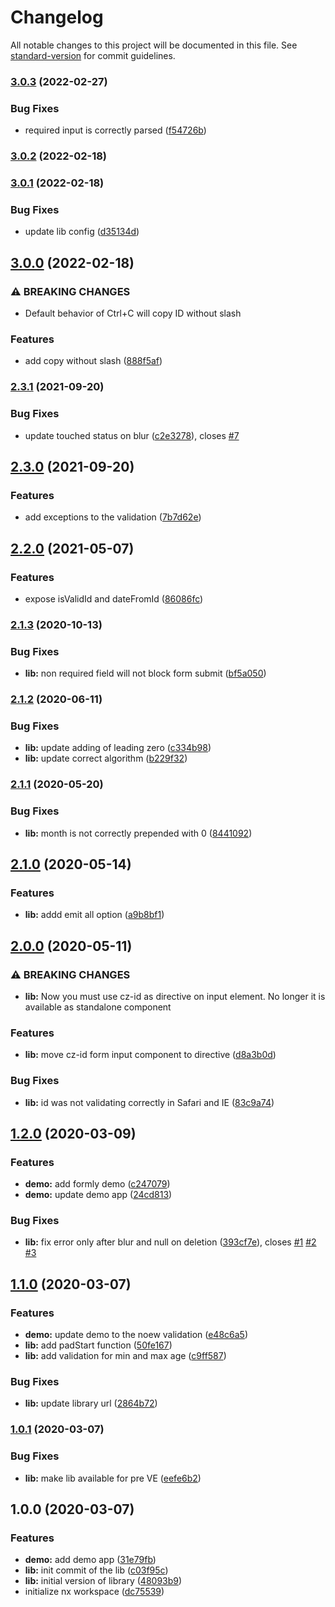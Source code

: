 # Changelog

All notable changes to this project will be documented in this file. See [standard-version](https://github.com/conventional-changelog/standard-version) for commit guidelines.

### [3.0.3](https://github.com/stumpam/ngx-cz-id/compare/v3.0.2...v3.0.3) (2022-02-27)


### Bug Fixes

* required input is correctly parsed ([f54726b](https://github.com/stumpam/ngx-cz-id/commit/f54726bd998a4b0e5c6b5040950583c6bf26661f))

### [3.0.2](https://github.com/stumpam/ngx-cz-id/compare/v3.0.1...v3.0.2) (2022-02-18)

### [3.0.1](https://github.com/stumpam/ngx-cz-id/compare/v3.0.0...v3.0.1) (2022-02-18)


### Bug Fixes

* update lib config ([d35134d](https://github.com/stumpam/ngx-cz-id/commit/d35134d3ee6f796cf661d46e273e65a04ad5838a))

## [3.0.0](https://github.com/stumpam/ngx-cz-id/compare/v2.3.1...v3.0.0) (2022-02-18)


### ⚠ BREAKING CHANGES

* Default behavior of Ctrl+C will copy ID without slash

### Features

* add copy without slash ([888f5af](https://github.com/stumpam/ngx-cz-id/commit/888f5af06aaf8b2b0948685ca243b1c60ad01d63))

### [2.3.1](https://github.com/stumpam/ngx-cz-id/compare/v2.3.0...v2.3.1) (2021-09-20)


### Bug Fixes

* update touched status on blur ([c2e3278](https://github.com/stumpam/ngx-cz-id/commit/c2e32789e8a42dbd0e96279566c8f9cb452f01cd)), closes [#7](https://github.com/stumpam/ngx-cz-id/issues/7)

## [2.3.0](https://github.com/stumpam/ngx-cz-id/compare/v2.2.0...v2.3.0) (2021-09-20)


### Features

* add exceptions to the validation ([7b7d62e](https://github.com/stumpam/ngx-cz-id/commit/7b7d62e13cdf6904319c23233533e6a54d74996e))

## [2.2.0](https://github.com/stumpam/ngx-cz-id/compare/v2.1.3...v2.2.0) (2021-05-07)


### Features

* expose isValidId and dateFromId ([86086fc](https://github.com/stumpam/ngx-cz-id/commit/86086fc1bf09368853b903f7471cce45aef31fd6))

### [2.1.3](https://github.com/stumpam/ngx-cz-id/compare/v2.1.2...v2.1.3) (2020-10-13)


### Bug Fixes

* **lib:** non required field will not block form submit ([bf5a050](https://github.com/stumpam/ngx-cz-id/commit/bf5a050ad9a3951950cf7eee7f18b4ee07684a74))

### [2.1.2](https://github.com/stumpam/ngx-cz-id/compare/v2.1.1...v2.1.2) (2020-06-11)


### Bug Fixes

* **lib:** update adding of leading zero ([c334b98](https://github.com/stumpam/ngx-cz-id/commit/c334b984306070c8531e1d78d58eb1709bed5e5f))
* **lib:** update correct algorithm ([b229f32](https://github.com/stumpam/ngx-cz-id/commit/b229f32077d16e49cf4158908dcb36f1835da9fa))

### [2.1.1](https://github.com/stumpam/ngx-cz-id/compare/v2.1.0...v2.1.1) (2020-05-20)


### Bug Fixes

* **lib:** month is not correctly prepended with 0 ([8441092](https://github.com/stumpam/ngx-cz-id/commit/84410924e1bc966ef8fdfe21d6b034dd1d2f3b70))

## [2.1.0](https://github.com/stumpam/ngx-cz-id/compare/v2.0.0...v2.1.0) (2020-05-14)


### Features

* **lib:** addd emit all option ([a9b8bf1](https://github.com/stumpam/ngx-cz-id/commit/a9b8bf144e8a4c222e3e0a6b7126982a267d7628))

## [2.0.0](https://github.com/stumpam/ngx-cz-id/compare/v1.2.0...v2.0.0) (2020-05-11)


### ⚠ BREAKING CHANGES

* **lib:** Now you must use cz-id as directive on input element. No longer it is available as standalone component

### Features

* **lib:** move cz-id form input component to directive ([d8a3b0d](https://github.com/stumpam/ngx-cz-id/commit/d8a3b0db4142845d59caad253e657d9a777d735e))


### Bug Fixes

* **lib:** id was not validating correctly in Safari and IE ([83c9a74](https://github.com/stumpam/ngx-cz-id/commit/83c9a740d19ef60b1f1db867d7862bc085845f4e))

## [1.2.0](https://github.com/stumpam/ngx-cz-id/compare/v1.1.0...v1.2.0) (2020-03-09)


### Features

* **demo:** add formly demo ([c247079](https://github.com/stumpam/ngx-cz-id/commit/c247079d7b4aa1078ed11af04ab26f296636155a))
* **demo:** update demo app ([24cd813](https://github.com/stumpam/ngx-cz-id/commit/24cd813871895b0e9790d54408e18e4f59689924))


### Bug Fixes

* **lib:** fix error only after blur and null on deletion ([393cf7e](https://github.com/stumpam/ngx-cz-id/commit/393cf7e40c38a8e4748211a8e77f42a3f9f4f882)), closes [#1](https://github.com/stumpam/ngx-cz-id/issues/1) [#2](https://github.com/stumpam/ngx-cz-id/issues/2) [#3](https://github.com/stumpam/ngx-cz-id/issues/3)

## [1.1.0](https://github.com/stumpam/ngx-cz-id/compare/v1.0.1...v1.1.0) (2020-03-07)


### Features

* **demo:** update demo to the noew validation ([e48c6a5](https://github.com/stumpam/ngx-cz-id/commit/e48c6a5b992656cee038799024054fd3a594ad92))
* **lib:** add padStart function ([50fe167](https://github.com/stumpam/ngx-cz-id/commit/50fe167b200209e5b11eac65d82524887ecc2cc9))
* **lib:** add validation for min and max age ([c9ff587](https://github.com/stumpam/ngx-cz-id/commit/c9ff587f9bedb12319481d74a763cc6be84fabe0))


### Bug Fixes

* **lib:** update library url ([2864b72](https://github.com/stumpam/ngx-cz-id/commit/2864b727a80af09be72d1efdbf9c997353de3cdc))

### [1.0.1](https://github.com/stumpam/ngx-cz-id/compare/v1.0.0...v1.0.1) (2020-03-07)


### Bug Fixes

* **lib:** make lib available for pre VE ([eefe6b2](https://github.com/stumpam/ngx-cz-id/commit/eefe6b26801e9fb40881de1a892d04be040bcb54))

## 1.0.0 (2020-03-07)


### Features

* **demo:** add demo app ([31e79fb](https://github.com/stumpam/ngx-cz-id/commit/31e79fb0c8ba21dabd453b2e812b3f47586d261b))
* **lib:** init commit of the lib ([c03f95c](https://github.com/stumpam/ngx-cz-id/commit/c03f95ce8648890687adc008b8f5b7782bf95062))
* **lib:** initial version of library ([48093b9](https://github.com/stumpam/ngx-cz-id/commit/48093b9aedfb58e1a9bfb5924b9c705021ace2fe))
* initialize nx workspace ([dc75539](https://github.com/stumpam/ngx-cz-id/commit/dc7553944bea2a855cbc2a06f17d28bf8e6f34e4))

